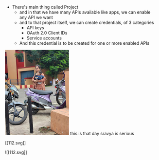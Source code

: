 - There's main thing called Project
	-  and in that we have many APIs available like apps, we can enable any API we want
	-  and to that project itself, we can create credentials, of 3 categories
		- API keys
		- OAuth 2.0 Client IDs
		- Service accounts
	- And this credential is to be created for one or more enabled APIs


[![](2024-07-30_google-photo_122739.jpg)](https://photos.google.com/lr/photo/APoIuWorr248Ds2EU8ch-0Sj0N-Enxo2Xc764GF0GMc7M844NxZO9fkStUHFKOkN1oK8ZLrOiQXgO4qmhGsdiI9EmBp0p4nZyg) 
this is that day sravya is serious


[[112.svg]]



![[112.svg]]
